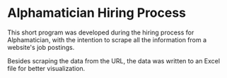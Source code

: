 # Alphamatician Hiring Process
This short program was developed during the hiring process for Alphamatician, with the intention to scrape all the information from a website's job postings.

Besides scraping the data from the URL, the data was written to an Excel file for better visualization.
